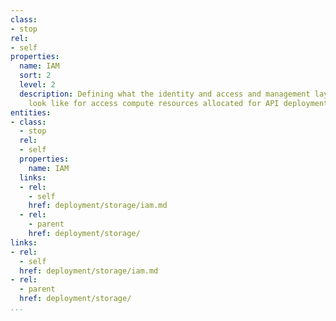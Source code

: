 ```yaml
---
class:
- stop
rel:
- self
properties:
  name: IAM
  sort: 2
  level: 2
  description: Defining what the identity and access and management layer and policies
    look like for access compute resources allocated for API deployment.
entities:
- class:
  - stop
  rel:
  - self
  properties:
    name: IAM
  links:
  - rel:
    - self
    href: deployment/storage/iam.md
  - rel:
    - parent
    href: deployment/storage/
links:
- rel:
  - self
  href: deployment/storage/iam.md
- rel:
  - parent
  href: deployment/storage/
...
```

